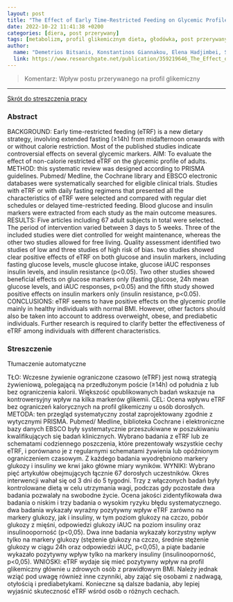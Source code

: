 ```yaml
---
layout: post
title: "The Effect of Early Time-Restricted Feeding on Glycemic Profile in Adults: A Systematic Review of Interventional Studies"
date: 2022-10-22 11:41:38 +0200
categories: [diera, post przerywany]
tags: [metabolizm, profil glikemicznym dieta, głodówka, post przerywany]
author:
  name: "Demetrios Bitsanis, Konstantinos Giannakou, Elena Hadjimbei, Stavri Chrysostomou"
  link: https://www.researchgate.net/publication/359219646_The_Effect_of_Early_Time-Restricted_Feeding_on_Glycemic_Profile_in_Adults_A_Systematic_Review_of_Interventional_Studies
---
```

> Komentarz: Wpływ postu przerywanego na profil glikemiczny

<hr>


[Skrót do streszczenia pracy](https://www.researchgate.net/publication/359219646_The_Effect_of_Early_Time-Restricted_Feeding_on_Glycemic_Profile_in_Adults_A_Systematic_Review_of_Interventional_Studies)


### Abstract 

BACKGROUND: Early time-restricted feeding (eTRF) is a new dietary strategy, involving extended fasting (≥14h) from midafternoon onwards with or without calorie restriction. Most of the published studies indicate controversial effects on several glycemic markers. AIM: To evaluate the effect of non-calorie restricted eTRF on the glycemic profile of adults. METHOD: this systematic review was designed according to PRISMA guidelines. Pubmed/ Medline, the Cochrane library and EBSCO electronic databases were systematically searched for eligible clinical trials. Studies with eTRF or with daily fasting regimens that presented all the characteristics of eTRF were selected and compared with regular diet schedules or delayed time-restricted feeding. Blood glucose and insulin markers were extracted from each study as the main outcome measures. RESULTS: Five articles including 67 adult subjects in total were selected. The period of intervention varied between 3 days to 5 weeks. Three of the included studies were diet controlled for weight maintenance, whereas the other two studies allowed for free living. Quality assessment identified two studies of low and three studies of high risk of bias. two studies showed clear positive effects of eTRF on both glucose and insulin markers, including fasting glucose levels, muscle glucose intake, glucose iAUC responses insulin levels, and insulin resistance (p<0.05). Two other studies showed beneficial effects on glucose markers only (fasting glucose, 24h mean glucose levels, and iAUC responses, p<0.05) and the fifth study showed positive effects on insulin markers only (insulin resistance, p<0.05). CONCLUSIONS: eTRF seems to have positive effects on the glycemic profile mainly in healthy individuals with normal BMI. However, other factors should also be taken into account to address overweight, obese, and prediabetic individuals. Further research is required to clarify better the effectiveness of eTRF among individuals with different characteristics.

### Streszczenie
Tłumaczenie automatyczne

TŁO: Wczesne żywienie ograniczone czasowo (eTRF) jest nową strategią żywieniową, polegającą na przedłużonym poście (≥14h) od południa z lub bez ograniczenia kalorii. Większość opublikowanych badań wskazuje na kontrowersyjny wpływ na kilka markerów glikemii. CEL: Ocena wpływu eTRF bez ograniczeń kalorycznych na profil glikemiczny u osób dorosłych. METODA: ten przegląd systematyczny został zaprojektowany zgodnie z wytycznymi PRISMA. Pubmed/ Medline, biblioteka Cochrane i elektroniczne bazy danych EBSCO były systematycznie przeszukiwane w poszukiwaniu kwalifikujących się badań klinicznych. Wybrano badania z eTRF lub ze schematami codziennego poszczenia, które prezentowały wszystkie cechy eTRF, i porównano je z regularnymi schematami żywienia lub opóźnionym ograniczeniem czasowym. Z każdego badania wyodrębniono markery glukozy i insuliny we krwi jako główne miary wyników. WYNIKI: Wybrano pięć artykułów obejmujących łącznie 67 dorosłych uczestników. Okres interwencji wahał się od 3 dni do 5 tygodni. Trzy z włączonych badań były kontrolowane dietą w celu utrzymania wagi, podczas gdy pozostałe dwa badania pozwalały na swobodne życie. Ocena jakości zidentyfikowała dwa badania o niskim i trzy badania o wysokim ryzyku błędu systematycznego. dwa badania wykazały wyraźny pozytywny wpływ eTRF zarówno na markery glukozy, jak i insuliny, w tym poziom glukozy na czczo, pobór glukozy z mięśni, odpowiedzi glukozy iAUC na poziom insuliny oraz insulinooporność (p<0,05). Dwa inne badania wykazały korzystny wpływ tylko na markery glukozy (stężenie glukozy na czczo, średnie stężenie glukozy w ciągu 24h oraz odpowiedzi iAUC, p<0,05), a piąte badanie wykazało pozytywny wpływ tylko na markery insuliny (insulinooporność, p<0,05). WNIOSKI: eTRF wydaje się mieć pozytywny wpływ na profil glikemiczny głównie u zdrowych osób z prawidłowym BMI. Należy jednak wziąć pod uwagę również inne czynniki, aby zająć się osobami z nadwagą, otyłością i prediabetykami. Konieczne są dalsze badania, aby lepiej wyjaśnić skuteczność eTRF wśród osób o różnych cechach.

